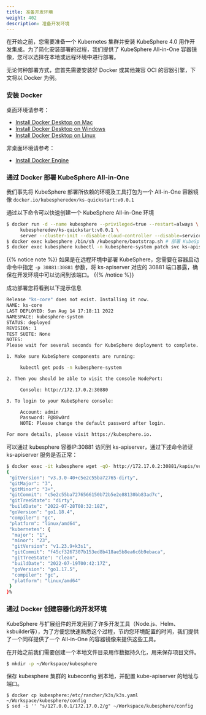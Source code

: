 ```yaml
---
title: 准备开发环境
weight: 402
description: 准备开发环境
---
```


在开始之前，您需要准备一个 Kubernetes 集群并安装 KubeSphere 4.0 用作开发集成。为了简化安装部署的过程，我们提供了 KubeSphere All-in-One 容器镜像，您可以选择在本地或远程环境中进行部署。

无论何种部署方式，您首先需要安装好 Docker 或其他兼容 OCI 的容器引擎，下文将以 Docker 为例。

### 安装 Docker 

桌面环境请参考：

* [Install Docker Desktop on Mac](https://docs.docker.com/desktop/install/mac-install/)
* [Install Docker Desktop on Windows](https://docs.docker.com/desktop/install/windows-install/)
* [Install Docker Desktop on Linux](https://docs.docker.com/desktop/install/linux-install/)

非桌面环境请参考：

* [Install Docker Engine](https://docs.docker.com/engine/install/)

### 通过 Docker 部署 KubeSphere All-in-One

我们事先将 KubeSphere 部署所依赖的环境及工具打包为一个 All-in-One 容器镜像 `docker.io/kubespheredev/ks-quickstart:v0.0.1`

通过以下命令可以快速创建一个 KubeSphere All-in-One 环境

```bash
$ docker run -d --name kubesphere --privileged=true --restart=always \
     kubespheredev/ks-quickstart:v0.0.1 \
     server --cluster-init --disable-cloud-controller --disable=servicelb,traefik,metrics-server --write-kubeconfig-mode=644 --tls-san=kubesphere
$ docker exec kubesphere /bin/sh /kubesphere/bootstrap.sh # 部署 KubeSphere
$ docker exec kubesphere kubectl -n kubesphere-system patch svc ks-apiserver --type='json' -p '[{"op":"replace","path":"/spec/type","value":"NodePort"},{"op":"replace","path":"/spec/ports/0/nodePort","value":30881}]' # 设置 ks-apiserver 为 NodePort 类型并指定端口为 30881
```

{{% notice note %}}
如果是在远程环境中部署 KubeSphere，您需要在容器启动命令中指定 `-p 30881:30881` 参数，将 ks-apiserver 对应的 30881 端口暴露，确保在开发环境中可以访问到该端口。
{{% /notice %}}

成功部署您将看到以下提示信息

```bash
Release "ks-core" does not exist. Installing it now.
NAME: ks-core
LAST DEPLOYED: Sun Aug 14 17:18:11 2022
NAMESPACE: kubesphere-system
STATUS: deployed
REVISION: 1
TEST SUITE: None
NOTES:
Please wait for several seconds for KubeSphere deployment to complete.

1. Make sure KubeSphere components are running:

     kubectl get pods -n kubesphere-system

2. Then you should be able to visit the console NodePort:

     Console: http://172.17.0.2:30880

3. To login to your KubeSphere console:

     Account: admin
     Password: P@88w0rd
     NOTE: Please change the default password after login.

For more details, please visit https://kubesphere.io.
```

可以通过 kubesphere 容器IP:30881 访问到 ks-apiserver，通过下述命令验证 ks-apiserver 服务是否正常：

```bash
$ docker exec -it kubesphere wget -qO- http://172.17.0.2:30881/kapis/version
{
 "gitVersion": "v3.3.0-40+c5e2c55ba72765-dirty",
 "gitMajor": "3",
 "gitMinor": "3+",
 "gitCommit": "c5e2c55ba7276566150b72b5e2e88130bb83ad7c",
 "gitTreeState": "dirty",
 "buildDate": "2022-07-28T08:32:18Z",
 "goVersion": "go1.18.4",
 "compiler": "gc",
 "platform": "linux/amd64",
 "kubernetes": {
  "major": "1",
  "minor": "23",
  "gitVersion": "v1.23.9+k3s1",
  "gitCommit": "f45cf3267307b153ed8b418ae5b8ea6c6b9ebaca",
  "gitTreeState": "clean",
  "buildDate": "2022-07-19T00:42:17Z",
  "goVersion": "go1.17.5",
  "compiler": "gc",
  "platform": "linux/amd64"
 }
}%
```

### 通过 Docker 创建容器化的开发环境

KubeSphere 与扩展组件的开发用到了许多开发工具（Node.js、Helm、ksbuilder等），为了方便您快速熟悉这个过程，节约您环境配置的时间，我们提供了一个同样提供了一个 All-in-One 的容器镜像来提供这些工具。

在开始之前我们需要创建一个本地文件目录用作数据持久化，用来保存项目文件。

```bash
$ mkdir -p ~/Workspace/kubesphere
```

保存 kubesphere 集群的 kubeconfig 到本地，并配置 kube-apiserver 的地址与端口。

```
$ docker cp kubesphere:/etc/rancher/k3s/k3s.yaml ~/Workspace/kubesphere/config
$ sed -i '' "s/127.0.0.1/172.17.0.2/g" ~/Workspace/kubesphere/config
```